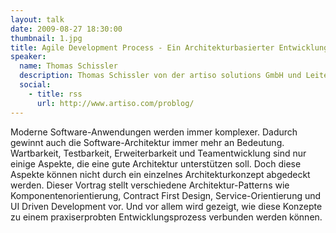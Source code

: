 ```yaml
---
layout: talk
date: 2009-08-27 18:30:00
thumbnail: 1.jpg
title: Agile Development Process - Ein Architekturbasierter Entwicklungsprozess
speaker:
  name: Thomas Schissler
  description: Thomas Schissler von der artiso solutions GmbH und Leiter der .NET Usergroup Ulm.
  social:
    - title: rss
      url: http://www.artiso.com/problog/
---
```

Moderne Software-Anwendungen werden immer komplexer. Dadurch gewinnt auch die Software-Architektur immer mehr an Bedeutung. Wartbarkeit, Testbarkeit, Erweiterbarkeit und Teamentwicklung sind nur einige Aspekte, die eine gute Architektur unterstützen soll. Doch diese Aspekte können nicht durch ein einzelnes Architekturkonzept abgedeckt werden. Dieser Vortrag stellt verschiedene Architektur-Patterns wie Komponentenorientierung, Contract First Design, Service-Orientierung und UI Driven Development vor. Und vor allem wird gezeigt, wie diese Konzepte zu einem praxiserprobten Entwicklungsprozess verbunden werden können.